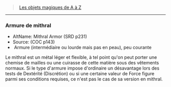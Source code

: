 ﻿---
!MagicItem
Type: Armure (intermédiaire ou lourde mais pas en peau)
Rarity: peu courante
Id: magicitems_az_hd.md#armure-de-mithral
ParentLink: magicitems_az_hd.md#les-objets-magiques-de-a-à-z
Name: Armure de mithral
ParentName: Les objets magiques de A à Z
NameLevel: 3
AltName: Mithral Armor (SRD p231)
Source: (COC p143)
Attributes:
  Name: Armure de mithral
  Markdown: >+
    ### <!--Name-->Armure de mithral<!--/Name-->


    - AltName: <!--AltName-->Mithral Armor (SRD p231)<!--/AltName-->

    - Source: <!--Source-->(COC p143)<!--/Source-->

    -  <!--Type-->Armure (intermédiaire ou lourde mais pas en peau)<!--/Type-->, <!--Rarity-->peu courante<!--/Rarity-->


    Le mithral est un métal léger et flexible, à tel point qu'on peut porter une chemise de mailles ou une cuirasse de cette matière sous des vêtements normaux. Si le type d'armure impose d'ordinaire un désavantage lors des tests de Dextérité (Discrétion) ou si une certaine valeur de Force figure parmi ses conditions requises, ce n'est pas le cas de sa version en mithral.

  AltName: Mithral Armor (SRD p231)
  Source: (COC p143)
  Type: Armure (intermédiaire ou lourde mais pas en peau)
  Rarity: peu courante
AttributesDictionary: >+
  Name: Armure de mithral

  Markdown: >+

    ### <!--Name-->Armure de mithral<!--/Name-->





    - AltName: <!--AltName-->Mithral Armor (SRD p231)<!--/AltName-->



    - Source: <!--Source-->(COC p143)<!--/Source-->



    -  <!--Type-->Armure (intermédiaire ou lourde mais pas en peau)<!--/Type-->, <!--Rarity-->peu courante<!--/Rarity-->





    Le mithral est un métal léger et flexible, à tel point qu'on peut porter une chemise de mailles ou une cuirasse de cette matière sous des vêtements normaux. Si le type d'armure impose d'ordinaire un désavantage lors des tests de Dextérité (Discrétion) ou si une certaine valeur de Force figure parmi ses conditions requises, ce n'est pas le cas de sa version en mithral.



  AltName: Mithral Armor (SRD p231)

  Source: (COC p143)

  Type: Armure (intermédiaire ou lourde mais pas en peau)

  Rarity: peu courante

---
> [Les objets magiques de A à Z](hd_magicitems_az_les_objets_magiques_de_a_a_z.md)

---

### Armure de mithral

- AltName: Mithral Armor (SRD p231)
- Source: (COC p143)
-  Armure (intermédiaire ou lourde mais pas en peau), peu courante

Le mithral est un métal léger et flexible, à tel point qu'on peut porter une chemise de mailles ou une cuirasse de cette matière sous des vêtements normaux. Si le type d'armure impose d'ordinaire un désavantage lors des tests de Dextérité (Discrétion) ou si une certaine valeur de Force figure parmi ses conditions requises, ce n'est pas le cas de sa version en mithral.

